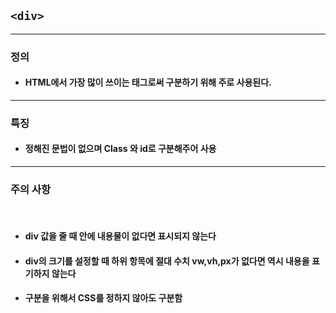 ## ```<div>```


***

### 정의   

*  #### HTML에서 가장 많이 쓰이는 태그로써 구분하기 위해 주로 사용된다.

***

### 특징

* #### 정해진 문법이 없으며 Class 와 id로 구분해주어 사용

***

### 주의 사항

<br>

* #### div 값을 줄 때 안에 내용물이 없다면 표시되지 않는다
* #### div의 크기를 설정할 때 하위 항목에 절대 수치 vw,vh,px가 없다면 역시 내용을 표기하지 않는다

* #### 구분을 위해서 CSS를 정하지 않아도 구분함 





